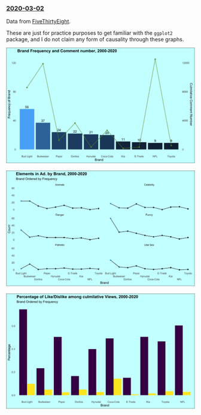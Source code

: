 ### [2020-03-02](https://github.com/YiSu2000/TidyTuesday/blob/main/code/2021-03-02.Rmd)

Data from [FiveThirtyEight](https://github.com/fivethirtyeight/superbowl-ads).

These are just for practice purposes to get familiar with the `ggplot2` package, and I do not claim any form of causality through these graphs.

![./Graphs/2021-03-02/brand_freq.png](https://github.com/YiSu2000/TidyTuesday/blob/main/Graphs/2021-03-02/brand_freq.png)<br><br> ![./Graphs/2021-03-02/elem_freq.png](https://github.com/YiSu2000/TidyTuesday/blob/main/Graphs/2021-03-02/elem_freq.png)<br><br> ![./Graphs/2021-03-02/like_rate.png](https://github.com/YiSu2000/TidyTuesday/blob/main/Graphs/2021-03-02/like_rate.png)<br><br> 